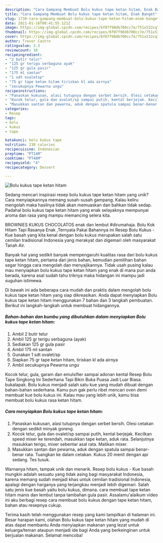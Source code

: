 ```yaml
---
description: "Cara Gampang Membuat Bolu kukus tape ketan hitam, Enak Banget"
title: "Cara Gampang Membuat Bolu kukus tape ketan hitam, Enak Banget"
slug: 1730-cara-gampang-membuat-bolu-kukus-tape-ketan-hitam-enak-banget
date: 2021-01-16T00:41:55.121Z
image: https://img-global.cpcdn.com/recipes/6f07f98db700cc7e/751x532cq70/bolu-kukus-tape-ketan-hitam-foto-resep-utama.jpg
thumbnail: https://img-global.cpcdn.com/recipes/6f07f98db700cc7e/751x532cq70/bolu-kukus-tape-ketan-hitam-foto-resep-utama.jpg
cover: https://img-global.cpcdn.com/recipes/6f07f98db700cc7e/751x532cq70/bolu-kukus-tape-ketan-hitam-foto-resep-utama.jpg
author: Trevor Castro
ratingvalue: 3.3
reviewcount: 10
recipeingredient:
- "2 butir telur"
- "125 gr terigu serbaguna ayak"
- "125 gr gula pasir"
- "175 ml santan"
- "1 sdt ovaletsp"
- "75 gr tape ketan hitam tiriskan kl ada airnya"
- "secukupnya Pewarna ungu"
recipeinstructions:
- "Panaskan kukusan, alasi tutupnya dengan serbet bersih. Olesi cetakan dengan sedikit minyak goreng."
- "Kocok telur, gula dan ovalet/sp sampai putih, kental berjejak. Kecilkan speed mixer ke terendah, masukkan tape ketan, aduk rata. Selanjutnya masukkan terigu, mixer sebentar asal rata. Matikan mixer."
- "Masukkan santan dan pewarna, aduk dengan spatula sampai benar-benar rata. Tuangkan ke dalam cetakan. Kukus 20 menit dengan api sedang. Tes tusuk."
categories:
- Resep
tags:
- bolu
- kukus
- tape

katakunci: bolu kukus tape 
nutrition: 238 calories
recipecuisine: Indonesian
preptime: "PT14M"
cooktime: "PT46M"
recipeyield: "4"
recipecategory: Dessert

---
```



![Bolu kukus tape ketan hitam](https://img-global.cpcdn.com/recipes/6f07f98db700cc7e/751x532cq70/bolu-kukus-tape-ketan-hitam-foto-resep-utama.jpg)

Sedang mencari inspirasi resep bolu kukus tape ketan hitam yang unik? Cara menyiapkannya memang susah-susah gampang. Kalau keliru mengolah maka hasilnya tidak akan memuaskan dan bahkan tidak sedap. Padahal bolu kukus tape ketan hitam yang enak selayaknya mempunyai aroma dan rasa yang mampu memancing selera kita.

BROWNIES KUKUS CHOCOLATOS enak dan lembut #dirumahaja. Bolu Kok Hitam Tapi Rasanya Enak ,Ternyata Pakai Bahannya ini Resep Bolu Kukus - Kue basah yang kita kenal dengan bolu kukus merupakan salah satu cemilan tradisional Indonesia yang merakyat dan digemari oleh masyarakat Tanah Air.

Banyak hal yang sedikit banyak mempengaruhi kualitas rasa dari bolu kukus tape ketan hitam, pertama dari jenis bahan, kemudian pemilihan bahan segar hingga cara mengolah dan menyajikannya. Tidak usah pusing kalau mau menyiapkan bolu kukus tape ketan hitam yang enak di mana pun anda berada, karena asal sudah tahu triknya maka hidangan ini mampu jadi suguhan istimewa.


Di bawah ini ada beberapa cara mudah dan praktis dalam mengolah bolu kukus tape ketan hitam yang siap dikreasikan. Anda dapat menyiapkan Bolu kukus tape ketan hitam menggunakan 7 bahan dan 3 langkah pembuatan. Berikut ini langkah-langkah untuk membuat hidangannya.

<!--inarticleads1-->

##### Bahan-bahan dan bumbu yang dibutuhkan dalam menyiapkan Bolu kukus tape ketan hitam:

1. Ambil 2 butir telur
1. Ambil 125 gr terigu serbaguna (ayak)
1. Sediakan 125 gr gula pasir
1. Ambil 175 ml santan
1. Gunakan 1 sdt ovalet/sp
1. Siapkan 75 gr tape ketan hitam, tiriskan kl ada airnya
1. Ambil secukupnya Pewarna ungu


Kocok telur, gula, garam dan emulsifier sampai adonan kental Resep Bolu Tape Singkong Ini Sederhana Tapi Bikin Buka Puasa Jadi Luar Biasa. bukalapak. Bolu kukus menjadi salah satu kue yang mudah dibuat dengan bahan-bahan sederhana. Kamu pun gak perlu ribet mencari oven demi membuat kue bolu kukus ini. Kalau mau yang lebih unik, kamu bisa membuat bolu kukus rasa ketan hitam. 

<!--inarticleads2-->

##### Cara menyiapkan Bolu kukus tape ketan hitam:

1. Panaskan kukusan, alasi tutupnya dengan serbet bersih. Olesi cetakan dengan sedikit minyak goreng.
1. Kocok telur, gula dan ovalet/sp sampai putih, kental berjejak. Kecilkan speed mixer ke terendah, masukkan tape ketan, aduk rata. Selanjutnya masukkan terigu, mixer sebentar asal rata. Matikan mixer.
1. Masukkan santan dan pewarna, aduk dengan spatula sampai benar-benar rata. Tuangkan ke dalam cetakan. Kukus 20 menit dengan api sedang. Tes tusuk.


Warnanya hitam, tampak unik dan menarik. Resep bolu kukus - Kue basah mungkin adalah sesuatu yang tidak asing bagi masyarakat Indonesia, karena memang sudah menjadi khas untuk cemilan tradisional Indonesia, apalagi dengan harganya yang terjangkau menjadi lebih digemari. Salah satu jenis kue basah yaitu bolu kukus, dimana. cara membuat tape ketan hitam manis dan lembut tanpa tambahan gula pasir. Assalamu&#39;alaikum video ini aku berbagi resep cara membuat bolu kukus dengan tape ketan hitam, bahan atau resepnya cukup. 

Terima kasih telah menggunakan resep yang kami tampilkan di halaman ini. Besar harapan kami, olahan Bolu kukus tape ketan hitam yang mudah di atas dapat membantu Anda menyiapkan makanan yang lezat untuk keluarga/teman ataupun menjadi ide bagi Anda yang berkeinginan untuk berjualan makanan. Selamat mencoba!
